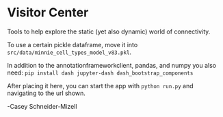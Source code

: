 # Visitor Center

Tools to help explore the static (yet also dynamic) world of connectivity.

To use a certain pickle dataframe, move it into `src/data/minnie_cell_types_model_v83.pkl`.

In addition to the annotationframeworkclient, pandas, and numpy you also need:
`pip install dash jupyter-dash dash_bootstrap_components`

After placing it here, you can start the app with `python run.py` and navigating to the url shown.

-Casey Schneider-Mizell
